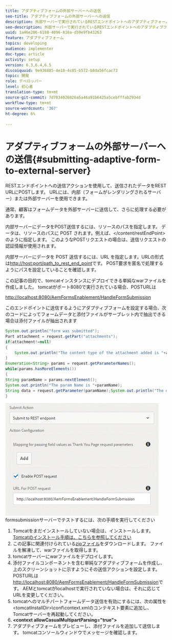 ```yaml
---
title: アダプティブフォームの外部サーバーへの送信
seo-title: アダプティブフォームの外部サーバーへの送信
description: 外部サーバーで実行されているRESTエンドポイントへのアダプティブフォームの送信
seo-description: 外部サーバーで実行されているRESTエンドポイントへのアダプティブフォームの送信
uuid: 1a46e206-6188-4096-816a-d59e9fb43263
feature: アダプティブフォーム
topics: developing
audience: implementer
doc-type: article
activity: setup
version: 6.3,6.4,6.5
discoiquuid: 9e936885-4e10-4c05-b572-b8da56fcac73
topic: 開発
role: デベロッパー
level: 初心者
translation-type: tm+mt
source-git-commit: 7d7034026826a5a46a91b6425a5cebfffab2934d
workflow-type: tm+mt
source-wordcount: '367'
ht-degree: 6%

---
```



# アダプティブフォームの外部サーバーへの送信{#submitting-adaptive-form-to-external-server}

RESTエンドポイントへの送信アクションを使用して、送信されたデータをREST URLにPOSTします。 URLには、内部（フォームがレンダリングされるサーバー）または外部サーバーを使用できます。

通常、顧客はフォームデータを外部サーバーに送信して、さらに処理する必要があります。

内部サーバーにデータをPOST送信するには、リソースのパスを指定します。 データは、リソースのパスに POST されます。例えば、&lt;/content/restEndPoint>のように指定します。 このようなPOSTリクエストの場合は、送信リクエストの認証情報が使用されます。

内部サーバーにデータを POST 送信するには、URL を指定します。URLの形式は<http://host:port/path_to_rest_end_point>です。 POST要求を匿名で処理するようにパスを設定していることを確認します。

この記事の目的で、tomcatインスタンスにデプロイできる単純なwarファイルを作成しました。 tomcatがポート8080で実行されている場合、POSTURLは

<http://localhost:8080/AemFormsEnablement/HandleFormSubmission>

このエンドポイントに送信するようにアダプティブフォームを設定する場合、次のコードによってフォームデータと添付ファイルがサーブレット内で抽出できる場合は添付ファイルが抽出されます

```java
System.out.println("form was submitted");
Part attachment = request.getPart("attachments");
if(attachment!=null)
{
    System.out.println("The content type of the attachment added is "+attachment.getContentType());
}
Enumeration<String> params = request.getParameterNames();
while(params.hasMoreElements())
{
String paramName = params.nextElement();
System.out.println("The param Name is "+paramName);
String data = request.getParameter(paramName);System.out.println("The data  is "+data);
}
```

![](assets/formsubmission.gif)
formsubmissionサーバーでテストするには、次の手順を実行してください

1. Tomcatをまだインストールしていない場合は、インストールします。 [Tomcatのインストール手順は、こちらを参照してください](https://helpx.adobe.com/experience-manager/kt/forms/using/preparing-datasource-for-form-data-model-tutorial-use.html)
1. この記事に関連付けられている[zipファイル](assets/aemformsenablement.zip)をダウンロードします。 ファイルを解凍して、warファイルを取得します。
1. tomcatサーバーにwarファイルをデプロイします。
1. 添付ファイルコンポーネントを含む単純なアダプティブフォームを作成し、上のスクリーンショットに示すようにその送信アクションを設定します。 POSTURLは<http://localhost:8080/AemFormsEnablement/HandleFormSubmission>です。 AEMとtomcatがlocalhostで実行されていない場合は、それに応じてURLを変更してください。
1. tomcatへのマルチパートフォームデータ送信を有効にするには、次の属性を&lt;tomcatInstallDir>\conf\context.xmlのコンテキスト要素に追加し、Tomcatサーバーを再起動してください。
1. **&lt;context allowCasualMultipartParsing=&quot;true&quot;>**
1. アダプティブフォームをプレビューし、添付ファイルを追加して送信します。 tomcatコンソールウィンドウでメッセージを確認します。


